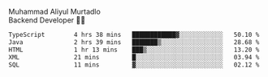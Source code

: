 Muhammad Aliyul Murtadlo
<br>
Backend Developer 👨‍💻
<br>
<!--START_SECTION:waka-->

```txt
TypeScript        4 hrs 38 mins   ████████████▓░░░░░░░░░░░░   50.10 %
Java              2 hrs 39 mins   ███████▒░░░░░░░░░░░░░░░░░   28.68 %
HTML              1 hr 13 mins    ███▒░░░░░░░░░░░░░░░░░░░░░   13.20 %
XML               21 mins         █░░░░░░░░░░░░░░░░░░░░░░░░   03.94 %
SQL               11 mins         ▓░░░░░░░░░░░░░░░░░░░░░░░░   02.12 %
```

<!--END_SECTION:waka-->
